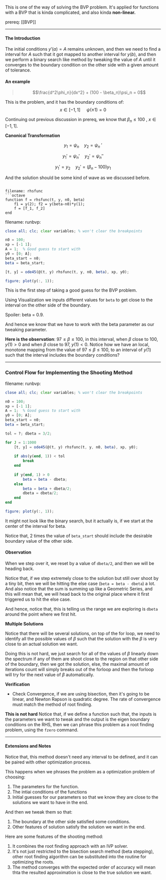 This is one of the way of solving the BVP problem. It's applied for functions with a BVP that is kinda complicated, and also kinda **non-linear.** 

prereq: [[BVP]]

---

#### **The Introduction** 
The initial conditions $y'(a) = A$ remains unknown, and then we need to find a interval for $A$ such that it got mapped to another interval for $y(b)$, and then we perform a binary search like method by tweaking the value of $A$ until it converges to the boundary condition on the other side with a given amount of tolerance. 

#### **An example**

> $$\frac{d^2\phi_n}{dx^2} + (100 - \beta_n)\psi_n = 0$$

This is the problem, and it has the boundary conditions of: 
$$x \in [-1, 1] \;\quad \psi(\pm 1) = 0$$ 

Continuing out previous discussion in prereq, we know that $\beta_n\leq 100$ , $x\in[-1, 1]$. 

**Canonical Transformation**

$$y_1 = \psi_n \quad y_2 = \psi_n\;'$$

$$ y_1' = \psi_n' \quad y_2' = \psi_n''$$

$$y_1' = y_2 \quad y_2' = (\beta_n - 100)y_1$$

And the solution should be some kind of wave as we discussed before. 

```

filename: rhsfunc
```octave
function f = rhsfunc(t, y, n0, beta)
	f1 = y(2); f2 = y(beta-n0)*y(1);
	f = [f_1, f_2]
end
```

filename: runbvp: 
```octave
close all; clc; clear variables; % won't clear the breakpoints

n0 = 100; 
xp = [-1 1]; 
A = 1;  % Good guess to start with
y0 = [0; A]; 
beta_start = n0; 
beta = beta_start;

[t, y] = ode45(@(t, y) rhsfunc(t, y, n0, beta), xp, y0); 

figure; plot(y(:, 1));

```

This is the first step of taking a good guess for the BVP problem. 

Using Visualization we inputs different values for `beta` to get close to the interval on the other side of the boundary. 

Spoiler: beta = 0.9. 

And hence we know that we have to work with the beta parameter as our tweaking parameter. 

**Here is the observation**: $97\leq\beta\leq 100$, in this interval, when $\beta$ close to 100, $y(1) > 0$ and when $\beta$ close to 97, $y(1) < 0$. Notice how we have an local, monotone mapping from the value of $97\leq\beta\leq 100$, to an interval of $y(1)$ such that the interval includes the boundary conditions? 

---

### **Control Flow for Implementing the Shooting Method**

filename: runbvp: 
```octave
close all; clc; clear variables; % won't clear the breakpoints

n0 = 100; 
xp = [-1 1]; 
A = 1;  % Good guess to start with
y0 = [0; A]; 
beta_start = n0; 
beta = beta_start;

tol = ?; dbeta = 3/2; 

for J = 1:1000
	[t, y] = ode45(@(t, y) rhsfunc(t, y, n0, beta), xp, y0); 
	
	if abs(y(end, 1)) < tol
		break
	end
	
	if y(end, 1) > 0
		beta = beta - dbeta;
	else
		beta = beta + dbeta/2;
		dbeta = dbeta/2;
	end
end

figure; plot(y(:, 1));

```

It might not look like the binary search, but it actually is, if we start at the center of the interval for beta. 

Notice that, 2 times the value of `beta_start` should include the desirable boundary value of the other side. 

#### Observation 

When we step over it, we reset by a value of `dbeta/2`, and then we will be heading back. 

Notice that, if we step extremely close to the solution but still over shoot by a tiny bit, then we will be hitting the else case (`beta = beta - dbeta`) a lot. And also notice that the sum is summing up like a Geometric Series, and this will mean that, we will head back to the original place where it first triggered us to hit the else case. 

And hence, notice that, this is telling us the range we are exploring is `dbeta` around the point where we first hit. 

**Multiple Solutions**

Notice that there will be several solutions, on top of the for loop, we need to identify all the possible values of $\beta$ such that the solution with the $\beta$ is very close to an actual solution we want. 

Doing this is not hard, we just search for all of the values of $\beta$ linearly down the spectrum if any of them are shoot close to the region on that other side of the boundary, then we got the solution, else, the maximal amount of iterations count will simply breaks out of the forloop and then the forloop will try for the next value of $\beta$ automatically. 

**Verification**
* Check Convergence, if we are using bisection, then it's going to be linear, and Newton Rapson is quadratic degree. The rate of convergence must match the method of root finding. 

**This is not hard**
Notice that, if we define a function such that, the inputs is the parameters we want to tweak and the output is the eigen boundary conditions on the RHS, then we can phrase this problem as a root finding problem, using the `fzero` command. 


---

#### Extensions and Notes

Notice that, this method doesn't need any interval to be defined, and it can be paired with other optimization process. 

This happens when we phrases the problem as a optimization problem of choosing: 
1. The parameters for the function. 
2. The intiai conditions of the functions 
3. Initial guesses for our parameters so that we know they are close to the solutions we want to have in the end. 

And then we tweak them so that: 
1. The boundary at the other side satisfied some conditions. 
2. Other features of solution satisfy the solution we want in the end. 


Here are some features of the shooting method: 
1. It combines the root finding approach with an IVP solver. 
2. It's not just restricted to the bisection search method (beta stepping), other root finding algorithm can be substituted into the routine for optimizing the roots.  
3. The method converges with the expected order of accuracy will mean thta the resulted approximation is close to the true solution we want. 


